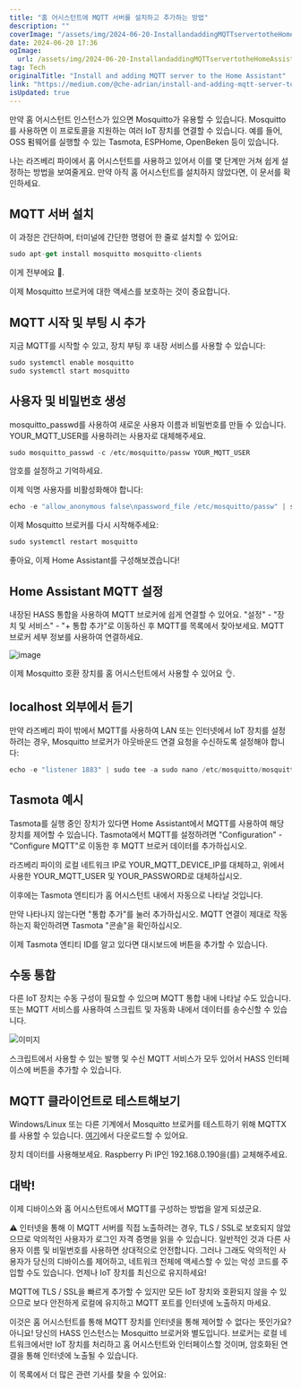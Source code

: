 ```yaml
---
title: "홈 어시스턴트에 MQTT 서버를 설치하고 추가하는 방법"
description: ""
coverImage: "/assets/img/2024-06-20-InstallandaddingMQTTservertotheHomeAssistant_0.png"
date: 2024-06-20 17:36
ogImage:
  url: /assets/img/2024-06-20-InstallandaddingMQTTservertotheHomeAssistant_0.png
tag: Tech
originalTitle: "Install and adding MQTT server to the Home Assistant"
link: "https://medium.com/@che-adrian/install-and-adding-mqtt-server-to-the-home-assistant-7272454fdc59"
isUpdated: true
---
```


만약 홈 어시스턴트 인스턴스가 있으면 Mosquitto가 유용할 수 있습니다. Mosquitto를 사용하면 이 프로토콜을 지원하는 여러 IoT 장치를 연결할 수 있습니다. 예를 들어, OSS 펌웨어를 실행할 수 있는 Tasmota, ESPHome, OpenBeken 등이 있습니다.

나는 라즈베리 파이에서 홈 어시스턴트를 사용하고 있어서 이를 몇 단계만 거쳐 쉽게 설정하는 방법을 보여줄게요. 만약 아직 홈 어시스턴트를 설치하지 않았다면, 이 문서를 확인하세요.

## MQTT 서버 설치

이 과정은 간단하며, 터미널에 간단한 명령어 한 줄로 설치할 수 있어요:

<!-- cozy-coder - 수평 -->

<ins class="adsbygoogle"
     style="display:block"
     data-ad-client="ca-pub-4877378276818686"
     data-ad-slot="1107185301"
     data-ad-format="auto"
     data-full-width-responsive="true"></ins>

<script>
     (adsbygoogle = window.adsbygoogle || []).push({});
</script>

```js
sudo apt-get install mosquitto mosquitto-clients
```

이게 전부에요 🐧.

이제 Mosquitto 브로커에 대한 액세스를 보호하는 것이 중요합니다.

## MQTT 시작 및 부팅 시 추가

<!-- cozy-coder - 수평 -->

<ins class="adsbygoogle"
     style="display:block"
     data-ad-client="ca-pub-4877378276818686"
     data-ad-slot="1107185301"
     data-ad-format="auto"
     data-full-width-responsive="true"></ins>

<script>
     (adsbygoogle = window.adsbygoogle || []).push({});
</script>

지금 MQTT를 시작할 수 있고, 장치 부팅 후 내장 서비스를 사용할 수 있습니다:

```js
sudo systemctl enable mosquitto
sudo systemctl start mosquitto
```

## 사용자 및 비밀번호 생성

mosquitto_passwd를 사용하여 새로운 사용자 이름과 비밀번호를 만들 수 있습니다. YOUR_MQTT_USER를 사용하려는 사용자로 대체해주세요.

<!-- cozy-coder - 수평 -->

<ins class="adsbygoogle"
     style="display:block"
     data-ad-client="ca-pub-4877378276818686"
     data-ad-slot="1107185301"
     data-ad-format="auto"
     data-full-width-responsive="true"></ins>

<script>
     (adsbygoogle = window.adsbygoogle || []).push({});
</script>

```js
sudo mosquitto_passwd -c /etc/mosquitto/passw YOUR_MQTT_USER
```

암호를 설정하고 기억하세요.

이제 익명 사용자를 비활성화해야 합니다:

```js
echo -e "allow_anonymous false\npassword_file /etc/mosquitto/passw" | sudo tee -a sudo nano /etc/mosquitto/mosquitto.conf
```

<!-- cozy-coder - 수평 -->

<ins class="adsbygoogle"
     style="display:block"
     data-ad-client="ca-pub-4877378276818686"
     data-ad-slot="1107185301"
     data-ad-format="auto"
     data-full-width-responsive="true"></ins>

<script>
     (adsbygoogle = window.adsbygoogle || []).push({});
</script>

이제 Mosquitto 브로커를 다시 시작해주세요:

```js
sudo systemctl restart mosquitto
```

좋아요, 이제 Home Assistant를 구성해보겠습니다!

## Home Assistant MQTT 설정

<!-- cozy-coder - 수평 -->

<ins class="adsbygoogle"
     style="display:block"
     data-ad-client="ca-pub-4877378276818686"
     data-ad-slot="1107185301"
     data-ad-format="auto"
     data-full-width-responsive="true"></ins>

<script>
     (adsbygoogle = window.adsbygoogle || []).push({});
</script>

내장된 HASS 통합을 사용하여 MQTT 브로커에 쉽게 연결할 수 있어요. "설정" - "장치 및 서비스" - "+ 통합 추가"로 이동하신 후 MQTT를 목록에서 찾아보세요. MQTT 브로커 세부 정보를 사용하여 연결하세요.

![image](https://miro.medium.com/v2/resize:fit:1400/1*KCF19chIplt1xq_1AQr2bw.gif)

이제 Mosquitto 호환 장치를 홈 어시스턴트에서 사용할 수 있어요 👌.

## localhost 외부에서 듣기

<!-- cozy-coder - 수평 -->

<ins class="adsbygoogle"
     style="display:block"
     data-ad-client="ca-pub-4877378276818686"
     data-ad-slot="1107185301"
     data-ad-format="auto"
     data-full-width-responsive="true"></ins>

<script>
     (adsbygoogle = window.adsbygoogle || []).push({});
</script>

만약 라즈베리 파이 밖에서 MQTT를 사용하여 LAN 또는 인터넷에서 IoT 장치를 설정하려는 경우, Mosquitto 브로커가 아웃바운드 연결 요청을 수신하도록 설정해야 합니다:

```js
echo -e "listener 1883" | sudo tee -a sudo nano /etc/mosquitto/mosquitto.conf
```

## Tasmota 예시

Tasmota를 실행 중인 장치가 있다면 Home Assistant에서 MQTT를 사용하여 해당 장치를 제어할 수 있습니다. Tasmota에서 MQTT를 설정하려면 "Configuration" - "Configure MQTT"로 이동한 후 MQTT 브로커 데이터를 추가하십시오.

<!-- cozy-coder - 수평 -->

<ins class="adsbygoogle"
     style="display:block"
     data-ad-client="ca-pub-4877378276818686"
     data-ad-slot="1107185301"
     data-ad-format="auto"
     data-full-width-responsive="true"></ins>

<script>
     (adsbygoogle = window.adsbygoogle || []).push({});
</script>

라즈베리 파이의 로컬 네트워크 IP로 YOUR_MQTT_DEVICE_IP를 대체하고, 위에서 사용한 YOUR_MQTT_USER 및 YOUR_PASSWORD로 대체하십시오.

이후에는 Tasmota 엔티티가 홈 어시스턴트 내에서 자동으로 나타날 것입니다.

만약 나타나지 않는다면 "통합 추가"를 눌러 추가하십시오. MQTT 연결이 제대로 작동하는지 확인하려면 Tasmota "콘솔"을 확인하십시오.

이제 Tasmota 엔티티 ID를 알고 있다면 대시보드에 버튼을 추가할 수 있습니다.

<!-- cozy-coder - 수평 -->

<ins class="adsbygoogle"
     style="display:block"
     data-ad-client="ca-pub-4877378276818686"
     data-ad-slot="1107185301"
     data-ad-format="auto"
     data-full-width-responsive="true"></ins>

<script>
     (adsbygoogle = window.adsbygoogle || []).push({});
</script>

## 수동 통합

다른 IoT 장치는 수동 구성이 필요할 수 있으며 MQTT 통합 내에 나타날 수도 있습니다. 또는 MQTT 서비스를 사용하여 스크립트 및 자동화 내에서 데이터를 송수신할 수 있습니다.

![이미지](/assets/img/2024-06-20-InstallandaddingMQTTservertotheHomeAssistant_0.png)

스크립트에서 사용할 수 있는 발행 및 수신 MQTT 서비스가 모두 있어서 HASS 인터페이스에 버튼을 추가할 수 있습니다.

<!-- cozy-coder - 수평 -->

<ins class="adsbygoogle"
     style="display:block"
     data-ad-client="ca-pub-4877378276818686"
     data-ad-slot="1107185301"
     data-ad-format="auto"
     data-full-width-responsive="true"></ins>

<script>
     (adsbygoogle = window.adsbygoogle || []).push({});
</script>

## MQTT 클라이언트로 테스트해보기

Windows/Linux 또는 다른 기계에서 Mosquitto 브로커를 테스트하기 위해 MQTTX를 사용할 수 있습니다. [여기](링크)에서 다운로드할 수 있어요.

장치 데이터를 사용해보세요. Raspberry Pi IP인 192.168.0.190을(를) 교체해주세요.

## 대박!

<!-- cozy-coder - 수평 -->

<ins class="adsbygoogle"
     style="display:block"
     data-ad-client="ca-pub-4877378276818686"
     data-ad-slot="1107185301"
     data-ad-format="auto"
     data-full-width-responsive="true"></ins>

<script>
     (adsbygoogle = window.adsbygoogle || []).push({});
</script>

이제 디바이스와 홈 어시스턴트에서 MQTT를 구성하는 방법을 알게 되셨군요.

⚠️ 인터넷을 통해 이 MQTT 서버를 직접 노출하려는 경우, TLS / SSL로 보호되지 않았으므로 악의적인 사용자가 로그인 자격 증명을 읽을 수 있습니다. 일반적인 것과 다른 사용자 이름 및 비밀번호를 사용하면 상대적으로 안전합니다. 그러나 그래도 악의적인 사용자가 당신의 디바이스를 제어하고, 네트워크 전체에 액세스할 수 있는 악성 코드를 주입할 수도 있습니다. 언제나 IoT 장치를 최신으로 유지하세요!

MQTT에 TLS / SSL을 빠르게 추가할 수 있지만 모든 IoT 장치와 호환되지 않을 수 있으므로 보다 안전하게 로컬에 유지하고 MQTT 포트를 인터넷에 노출하지 마세요.

이것은 홈 어시스턴트를 통해 MQTT 장치를 인터넷을 통해 제어할 수 없다는 뜻인가요? 아니요! 당신의 HASS 인스턴스는 Mosquitto 브로커와 별도입니다. 브로커는 로컬 네트워크에서만 IoT 장치를 처리하고 홈 어시스턴트와 인터페이스할 것이며, 암호화된 연결을 통해 인터넷에 노출될 수 있습니다.

<!-- cozy-coder - 수평 -->

<ins class="adsbygoogle"
     style="display:block"
     data-ad-client="ca-pub-4877378276818686"
     data-ad-slot="1107185301"
     data-ad-format="auto"
     data-full-width-responsive="true"></ins>

<script>
     (adsbygoogle = window.adsbygoogle || []).push({});
</script>

이 목록에서 더 많은 관련 기사를 찾을 수 있어요:
